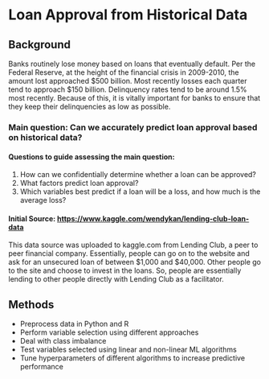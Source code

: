 # Loan Approval from Historical Data

## Background
Banks routinely lose money based on loans that eventually default. Per the Federal Reserve, at the height of the financial crisis in 2009-2010, the amount lost approached $500 billion. Most recently losses each quarter tend to approach $150 billion. Delinquency rates tend to be around 1.5% most recently. Because of this, it is vitally important for banks to ensure that they keep their delinquencies as low as possible.

### Main question: Can we accurately predict loan approval based on historical data?

#### Questions to guide assessing the main question:
1.	How can we confidentially determine whether a loan can be approved?
2.	What factors predict loan approval?
3.	Which variables best predict if a loan will be a loss, and how much is the average loss? 

#### Initial Source:  https://www.kaggle.com/wendykan/lending-club-loan-data
This data source was uploaded to kaggle.com from Lending Club, a peer to peer financial company. Essentially, people can go on to the website and ask for an unsecured loan of between $1,000 and $40,000. Other people go to the site and choose to invest in the loans. So, people are essentially lending to other people directly with Lending Club as a facilitator.

## Methods
- Preprocess data in Python and R
- Perform variable selection using different approaches
- Deal with class imbalance 
- Test variables selected using linear and non-linear ML algorithms 
- Tune hyperparameters of different algorithms to increase predictive performance
